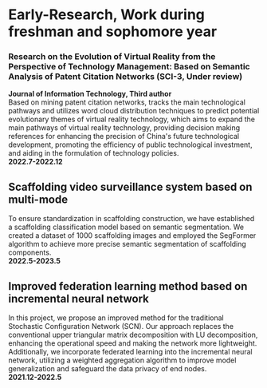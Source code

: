 # Early-Research, Work during freshman and sophomore year

### Research on the Evolution of Virtual Reality from the Perspective of Technology Management: Based on Semantic Analysis of Patent Citation Networks (SCI-3, Under review) 
**Journal of Information Technology, Third author**<br />
Based on mining patent citation networks, tracks the main technological pathways and utilizes word cloud distribution techniques to predict potential evolutionary themes of virtual reality technology, which aims to expand the main pathways of virtual reality technology, providing decision making references for enhancing the precision of China's future technological development, promoting the efficiency of public technological investment, and aiding in the formulation of technology policies.<br />
**2022.7-2022.12** <br />

## Scaffolding video surveillance system based on multi-mode
To ensure standardization in scaffolding construction, we have established a scaffolding classification model based on semantic segmentation. We created a dataset of 1000 scaffolding images and employed the SegFormer algorithm to achieve more precise semantic segmentation of scaffolding components.<br />
**2022.5-2023.5**<br />

## Improved federation learning method based on incremental neural network   
In this project, we propose an improved method for the traditional Stochastic Configuration Network (SCN). Our approach replaces the conventional upper triangular matrix decomposition with LU decomposition, enhancing the operational speed and making the network more lightweight. Additionally, we incorporate federated learning into the incremental neural network, utilizing a weighted aggregation algorithm to improve model generalization and safeguard the data privacy of end nodes.<br />
**2021.12-2022.5**<br />

